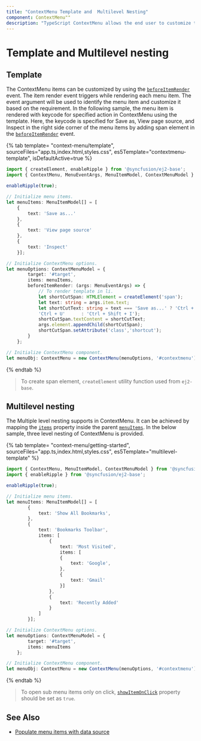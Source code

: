```yaml
---
title: "ContextMenu Template and  Multilevel Nesting"
component: ContextMenu""
description: "TypeScript ContextMenu allows the end user to customize the menu items, and supports multiple level of nesting."
---
```


# Template and Multilevel nesting

## Template

The ContextMenu items can be customized by using the [`beforeItemRender`](../api/context-menu#beforeitemrender) event. The item render event
triggers while rendering each menu item. The event argument will be used to identify the menu
item and customize it based on the requirement. In the following sample, the menu item is rendered with keycode for specified action in ContextMenu using the template. Here, the keycode is specified for Save as,
View page source, and Inspect in the right side corner of the menu items by adding span element in the [`beforeItemRender`](../api/context-menu#beforeitemrender) event.

{% tab template= "context-menu/template", sourceFiles="app.ts,index.html,styles.css",
es5Template="contextmenu-template", isDefaultActive=true %}

```typescript
import { createElement, enableRipple } from '@syncfusion/ej2-base';
import { ContextMenu, MenuEventArgs, MenuItemModel, ContextMenuModel } from '@syncfusion/ej2-navigations';

enableRipple(true);

// Initialize menu items.
let menuItems: MenuItemModel[] = [
    {
        text: 'Save as...'
    },
    {
        text: 'View page source'
    },
    {
        text: 'Inspect'
    }];

// Initialize ContextMenu options.
let menuOptions: ContextMenuModel = {
        target: '#target',
        items: menuItems,
        beforeItemRender: (args: MenuEventArgs) => {
            // To render template in li.
            let shortCutSpan: HTMLElement = createElement('span');
            let text: string = args.item.text;
            let shortCutText: string = text === 'Save as...' ? 'Ctrl + S' : (text === 'View page source' ?
            'Ctrl + U'      : 'Ctrl + Shift + I');
            shortCutSpan.textContent = shortCutText;
            args.element.appendChild(shortCutSpan);
            shortCutSpan.setAttribute('class','shortcut');
        }
    };

// Initialize ContextMenu component.
let menuObj: ContextMenu = new ContextMenu(menuOptions, '#contextmenu');
```

{% endtab %}

> To create span element, `createElement` utility function used from `ej2-base`.

## Multilevel nesting

The Multiple level nesting supports in ContextMenu. It can be achieved by mapping the [`items`](../api/context-menu/menuItemModel#items) property inside the parent [`menuItems`](../api/context-menu#items). In the below sample, three level nesting of ContextMenu is provided.

{% tab template= "context-menu/getting-started", sourceFiles="app.ts,index.html,styles.css",
es5Template="multilevel-template" %}

```typescript
import { ContextMenu, MenuItemModel, ContextMenuModel } from '@syncfusion/ej2-navigations';
import { enableRipple } from '@syncfusion/ej2-base';

enableRipple(true);

// Initialize menu items.
let menuItems: MenuItemModel[] = [
        {
            text: 'Show All Bookmarks',
        },
        {
            text: 'Bookmarks Toolbar',
            items: [
                {
                    text: 'Most Visited',
                    items: [
                    {
                        text: 'Google',
                    },
                    {
                        text: 'Gmail'
                    }]
                },
                {
                    text: 'Recently Added'
                }
            ]
        }];

// Initialize ContextMenu options.
let menuOptions: ContextMenuModel = {
        target: '#target',
        items: menuItems
    };

// Initialize ContextMenu component.
let menuObj: ContextMenu = new ContextMenu(menuOptions, '#contextmenu');

```

{% endtab %}

> To open sub menu items only on click, [`showItemOnClick`](../api/context-menu#showitemonclick) property should be set as `true`.

## See Also

* [Populate menu items with data source](./how-to/populate-menu-items-with-data-source)
